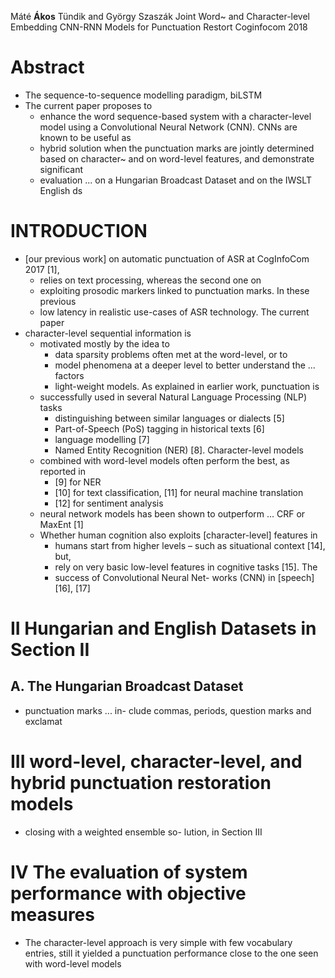 Máté **Ákos** Tündik and György Szaszák
Joint Word~ and Character-level Embedding CNN-RNN Models for Punctuation Restort
Coginfocom 2018

# Abstract

* The sequence-to-sequence modelling paradigm, biLSTM
* The current paper proposes to
  * enhance the word sequence-based system with a character-level model using a
    Convolutional Neural Network (CNN). CNNs are known to be useful as
  * hybrid solution when the punctuation marks are jointly determined based on
    character~ and on word-level features, and demonstrate significant
  * evaluation ... on a Hungarian Broadcast Dataset and on the IWSLT English ds

# INTRODUCTION

* [our previous work] on automatic punctuation of ASR at CogInfoCom 2017 [1],
  * relies on text processing, whereas the second one on
  * exploiting prosodic markers linked to punctuation marks. In these previous
  * low latency in realistic use-cases of ASR technology. The current paper
* character-level sequential information is
  * motivated mostly by the idea to
    * data sparsity problems often met at the word-level, or to
    * model phenomena at a deeper level to better understand the ...  factors
    * light-weight models. As explained in earlier work, punctuation is
  * successfully used in several Natural Language Processing (NLP) tasks
    * distinguishing between similar languages or dialects [5]
    * Part-of-Speech (PoS) tagging in historical texts [6]
    * language modelling [7]
    * Named Entity Recognition (NER) [8]. Character-level models
  * combined with word-level models often perform the best, as reported in
    * [9] for NER
    * [10] for text classification, [11] for neural machine translation
    * [12] for sentiment analysis
  * neural network models has been shown to outperform ... CRF or MaxEnt [1]
  * Whether human cognition also exploits [character-level] features in
    * humans start from higher levels – such as situational context [14], but,
    * rely on very basic low-level features in cognitive tasks [15].  The
    * success of Convolutional Neural Net- works (CNN) in [speech] [16], [17]

# II Hungarian and English Datasets in Section II

## A. The Hungarian Broadcast Dataset

* punctuation marks ... in- clude commas, periods, question marks and exclamat

# III word-level, character-level, and hybrid punctuation restoration models

* closing with a weighted ensemble so- lution, in Section III

# IV The evaluation of system performance with objective measures

* The character-level approach is very simple with few vocabulary entries,
  still it yielded a punctuation performance close to the one seen with
  word-level models
